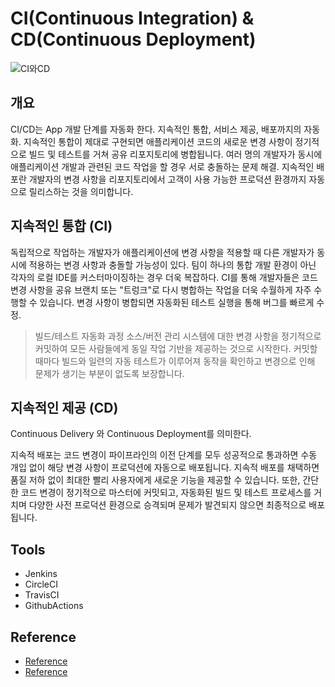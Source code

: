 # CI(Continuous Integration) & CD(Continuous Deployment)

![CI와CD](https://user-images.githubusercontent.com/105041834/210223295-bfe8982e-24af-4fba-8765-3963962917c0.jpg)

## 개요
CI/CD는 App 개발 단계를 자동화 한다. 지속적인 통합, 서비스 제공, 배포까지의 자동화.
지속적인 통합이 제대로 구현되면 애플리케이션 코드의 새로운 변경 사항이 정기적으로 빌드 및 테스트를
거쳐 공유 리포지토리에 병합됩니다. 여러 명의 개발자가 동시에 애플리케이션 개발과 관련된 코드
작업을 할 경우 서로 충돌하는 문제 해결. 지속적인 배포란 개발자의 변경 사항을 리포지토리에서
고객이 사용 가능한 프로덕션 환경까지 자동으로 릴리스하는 것을 의미합니다.

## 지속적인 통합 (CI)
독립적으로 작업하는 개발자가 애플리케이션에 변경 사항을 적용할 때 다른 개발자가 동시에 적용하는 변경 사항과 충돌할
가능성이 있다. 팀이 하나의 통합 개발 환경이 아닌 각자의 로컬 IDE를 커스터마이징하는 경우 더욱 복잡하다.
CI를 통해 개발자들은 코드 변경 사항을 공유 브랜치 또는 "트렁크"로 다시 병합하는 작업을 더욱 수월하게
자주 수행할 수 있습니다. 변경 사항이 병합되면 자동화된 테스트 실행을 통해 버그를 빠르게 수정.

> 빌드/테스트 자동화 과정 소스/버전 관리 시스템에 대한 변경 사항을 정기적으로 커밋하여 모든 사람들에게
> 동일 작업 기반을 제공하는 것으로 시작한다. 커밋할 때마다 빌드와 일련의 자동 테스트가 이루어져 동작을 확인하고
> 변경으로 인해 문제가 생기는 부분이 없도록 보장합니다.

## 지속적인 제공 (CD)
Continuous Delivery 와 Continuous Deployment를 의미한다.

지속적 배포는 코드 변경이 파이프라인의 이전 단계를 모두 성공적으로 통과하면 수동 개입 없이
해당 변경 사항이 프로덕션에 자동으로 배포됩니다. 지속적 배포를 채택하면 품질 저하 없이
최대한 빨리 사용자에게 새로운 기능을 제공할 수 있습니다. 또한, 간단한 코드 변경이 정기적으로
마스터에 커밋되고, 자동화된 빌드 및 테스트 프로세스를 거치며 다양한 사전 프로덕션 환경으로 승격되며
문제가 발견되지 않으면 최종적으로 배포됩니다.

## Tools
- Jenkins
- CircleCI
- TravisCI
- GithubActions

## Reference
- [Reference](https://www.redhat.com/ko/topics/devops/what-is-ci-cd)
- [Reference](https://seosh817.tistory.com/104)